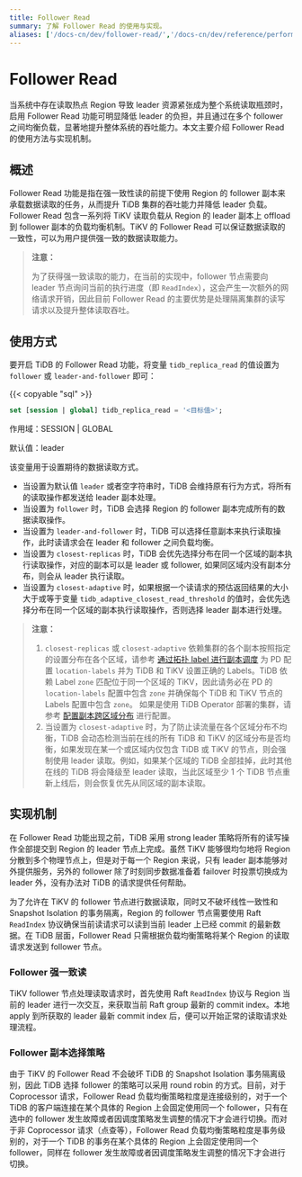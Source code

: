 ```yaml
---
title: Follower Read
summary: 了解 Follower Read 的使用与实现。
aliases: ['/docs-cn/dev/follower-read/','/docs-cn/dev/reference/performance/follower-read/']
---
```


# Follower Read

当系统中存在读取热点 Region 导致 leader 资源紧张成为整个系统读取瓶颈时，启用 Follower Read 功能可明显降低 leader 的负担，并且通过在多个 follower 之间均衡负载，显著地提升整体系统的吞吐能力。本文主要介绍 Follower Read 的使用方法与实现机制。

## 概述

Follower Read 功能是指在强一致性读的前提下使用 Region 的 follower 副本来承载数据读取的任务，从而提升 TiDB 集群的吞吐能力并降低 leader 负载。Follower Read 包含一系列将 TiKV 读取负载从 Region 的 leader 副本上 offload 到 follower 副本的负载均衡机制。TiKV 的 Follower Read 可以保证数据读取的一致性，可以为用户提供强一致的数据读取能力。

> **注意：**
>
> 为了获得强一致读取的能力，在当前的实现中，follower 节点需要向 leader 节点询问当前的执行进度（即 `ReadIndex`），这会产生一次额外的网络请求开销，因此目前 Follower Read 的主要优势是处理隔离集群的读写请求以及提升整体读取吞吐。

## 使用方式

要开启 TiDB 的 Follower Read 功能，将变量 `tidb_replica_read` 的值设置为 `follower` 或 `leader-and-follower` 即可：

{{< copyable "sql" >}}

```sql
set [session | global] tidb_replica_read = '<目标值>';
```

作用域：SESSION | GLOBAL

默认值：leader

该变量用于设置期待的数据读取方式。

- 当设置为默认值 `leader` 或者空字符串时，TiDB 会维持原有行为方式，将所有的读取操作都发送给 leader 副本处理。
- 当设置为 `follower` 时，TiDB 会选择 Region 的 follower 副本完成所有的数据读取操作。
- 当设置为 `leader-and-follower` 时，TiDB 可以选择任意副本来执行读取操作，此时读请求会在 leader 和 follower 之间负载均衡。
- 当设置为 `closest-replicas` 时，TiDB 会优先选择分布在同一个区域的副本执行读取操作，对应的副本可以是 leader 或 follower, 如果同区域内没有副本分布，则会从 leader 执行读取。
- 当设置为 `closest-adaptive` 时，如果根据一个读请求的预估返回结果的大小大于或等于变量 `tidb_adaptive_closest_read_threshold` 的值时，会优先选择分布在同一个区域的副本执行读取操作，否则选择 leader 副本进行处理。

> **注意：**
>
> 1. `closest-replicas` 或 `closest-adaptive` 依赖集群的各个副本按照指定的设置分布在各个区域，请参考 [通过拓扑 label 进行副本调度](/schedule-replicas-by-topology-labels.md) 为 PD 配置 `location-labels` 并为 TiDB 和 TiKV 设置正确的 Labels。TiDB 依赖 Label `zone` 匹配位于同一个区域的 TiKV，因此请务必在 PD 的 `location-labels` 配置中包含 `zone` 并确保每个 TiDB 和 TiKV 节点的 Labels 配置中包含 `zone`。
> 如果是使用 TiDB Operator 部署的集群，请参考 [配置副本跨区域分布](https://docs.pingcap.com/zh/tidb-in-kubernetes/stable/configure-a-tidb-cluster#%E6%95%B0%E6%8D%AE%E7%9A%84%E9%AB%98%E5%8F%AF%E7%94%A8) 进行配置。
> 2. 当设置为 `closest-adaptive` 时，为了防止读流量在各个区域分布不均衡，TiDB 会动态检测当前在线的所有 TiDB 和 TiKV 的区域分布是否均衡，如果发现在某一个或区域内仅包含 TiDB 或 TiKV 的节点，则会强制使用 leader 读取。例如，如果某个区域的 TiDB 全部挂掉，此时其他在线的 TiDB 将会降级至 leader 读取，当此区域至少 1 个 TiDB 节点重新上线后，则会恢复优先从同区域的副本读取。

## 实现机制

在 Follower Read 功能出现之前，TiDB 采用 strong leader 策略将所有的读写操作全部提交到 Region 的 leader 节点上完成。虽然 TiKV 能够很均匀地将 Region 分散到多个物理节点上，但是对于每一个 Region 来说，只有 leader 副本能够对外提供服务，另外的 follower 除了时刻同步数据准备着 failover 时投票切换成为 leader 外，没有办法对 TiDB 的请求提供任何帮助。

为了允许在 TiKV 的 follower 节点进行数据读取，同时又不破坏线性一致性和 Snapshot Isolation 的事务隔离，Region 的 follower 节点需要使用 Raft `ReadIndex` 协议确保当前读请求可以读到当前 leader 上已经 commit 的最新数据。在 TiDB 层面，Follower Read 只需根据负载均衡策略将某个 Region 的读取请求发送到 follower 节点。

### Follower 强一致读

TiKV follower 节点处理读取请求时，首先使用 Raft `ReadIndex` 协议与 Region 当前的 leader 进行一次交互，来获取当前 Raft group 最新的 commit index。本地 apply 到所获取的 leader 最新 commit index 后，便可以开始正常的读取请求处理流程。

### Follower 副本选择策略

由于 TiKV 的 Follower Read 不会破坏 TiDB 的 Snapshot Isolation 事务隔离级别，因此 TiDB 选择 follower 的策略可以采用 round robin 的方式。目前，对于 Coprocessor 请求，Follower Read 负载均衡策略粒度是连接级别的，对于一个 TiDB 的客户端连接在某个具体的 Region 上会固定使用同一个 follower，只有在选中的 follower 发生故障或者因调度策略发生调整的情况下才会进行切换。而对于非 Coprocessor 请求（点查等），Follower Read 负载均衡策略粒度是事务级别的，对于一个 TiDB 的事务在某个具体的 Region 上会固定使用同一个 follower，同样在 follower 发生故障或者因调度策略发生调整的情况下才会进行切换。
